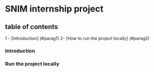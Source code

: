 # SNIM internship project

## table of contents

1 - [Introduction] (#parag1)
2- [How to run the project locally] (#parag2)

### Introduction <a name="parag1"></a>

### Run the project locally <a name="parag2"></a>

<!-- ### this was my first application using MERN Stack(MySQL, Express, React, Node)  -->

